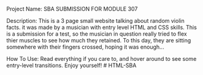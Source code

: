 Project Name: SBA SUBMISSION FOR MODULE 307

Description: This is a 3 page small website talking about random violin facts. it was made by a musician with entry level HTML and CSS skills. This is a submission for a test, so the musician in question really tried to flex thier muscles to see how much they retained. To this day, they are sitting somewhere with their fingers crossed, hoping it was enough...

How To Use: Read everything if you care to, and hover around to see some entry-level transitions. Enjoy yourself! # HTML-SBA
